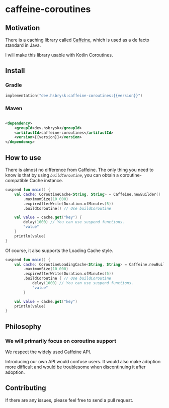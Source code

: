 # caffeine-coroutines

## Motivation

There is a caching library called [Caffeine](https://github.com/ben-manes/caffeine),
which is used as a de facto standard in Java.

I will make this library usable with Kotlin Coroutines.

## Install

### Gradle

```kotlin
implementation("dev.hsbrysk:caffeine-coroutines:{{version}}")
```

### Maven

```xml

<dependency>
    <groupId>dev.hsbrysk</groupId>
    <artifactId>caffeine-coroutines</artifactId>
    <version>{{version}}</version>
</dependency>
```

## How to use

There is almost no difference from Caffeine.
The only thing you need to know is that by using *`buildCoroutine`*,
you can obtain a coroutine-compatible Cache instance.

```kotlin
suspend fun main() {
    val cache: CoroutineCache<String, String> = Caffeine.newBuilder()
        .maximumSize(10_000)
        .expireAfterWrite(Duration.ofMinutes(5))
        .buildCoroutine() // Use buildCoroutine

    val value = cache.get("key") {
        delay(1000) // You can use suspend functions.
        "value"
    }
    println(value)
}
```

Of course, it also supports the Loading Cache style.

```kotlin
suspend fun main() {
    val cache: CoroutineLoadingCache<String, String> = Caffeine.newBuilder()
        .maximumSize(10_000)
        .expireAfterWrite(Duration.ofMinutes(5))
        .buildCoroutine { // Use buildCoroutine
            delay(1000) // You can use suspend functions.
            "value"
        }

    val value = cache.get("key")
    println(value)
}
```

## Philosophy

### We will primarily focus on coroutine support

We respect the widely used Caffeine API.

Introducing our own API would confuse users.
It would also make adoption more difficult and would be troublesome when discontinuing it after adoption.

## Contributing

If there are any issues, please feel free to send a pull request.
